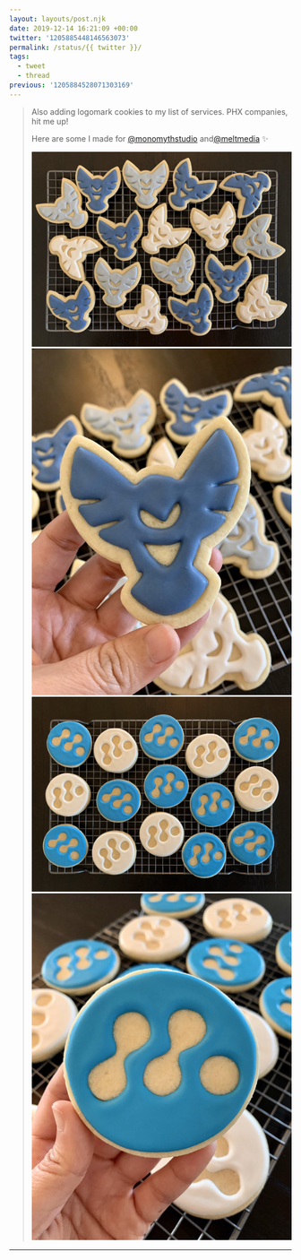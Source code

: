 ```yaml
---
layout: layouts/post.njk
date: 2019-12-14 16:21:09 +00:00
twitter: '1205885448146563073'
permalink: /status/{{ twitter }}/
tags: 
  - tweet
  - thread
previous: '1205884528071303169'
---
```


> Also adding logomark cookies to my list of services. PHX companies, hit me up!
> 
> Here are some I made for [@monomythstudio](https://twitter.com/monomythstudio) and[@meltmedia](https://twitter.com/meltmedia) ✨ 
> 
> ![Iced cookies in the shape of an owl, Monomyth’s logo.](/img/1205885448146563073-ELwqaTyU8AAU3-s.jpg)
> ![Closeup of Monomyth logo cookie.](/img/1205885448146563073-ELwqbBYUEAEiBc_.jpg)
> ![Iced cookies in the shape of an M, meltmedia’s logo.](/img/1205885448146563073-ELwqaY7VUAAvNMQ.jpg)
> ![Closeup of meltmedia’s logo cookie.](/img/1205885448146563073-ELwqbB_U8AEiCst.jpg)

---
